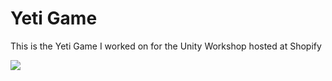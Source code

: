 # Yeti Game

This is the Yeti Game I worked on for the Unity Workshop hosted at
Shopify

![](http://cl.ly/image/0a3o2X350q3p/Screen%20Shot%202014-05-25%20at%203.53.57%20PM.png)
